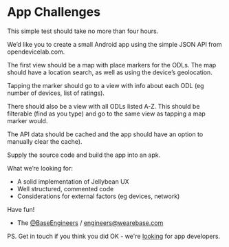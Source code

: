 # App Challenges

This simple test should take no more than four hours. 

We’d like you to create a small Android app using the simple JSON API from opendevicelab.com. 

The first view should be a map with place markers for the ODLs. The map should have a location search, as well as using the device’s geolocation. 

Tapping the marker should go to a view with info about each ODL (eg number of devices, list of ratings). 

There should also be a view with all ODLs listed A-Z. This should be filterable (find as you type) and go to the same view as tapping a map marker would. 

The API data should be cached and the app should have an option to manually clear the cache).

Supply the source code and build the app into an apk.

What we’re looking for:
- A solid implementation of Jellybean UX
- Well structured, commented code
- Considerations for external factors (eg devices, network)

Have fun!

- The [@BaseEngineers](https://twitter.com/BaseEngineers) / engineers@wearebase.com

PS. Get in touch if you think you did OK - we're [looking](http://wearebase.com/hiring) for app developers.